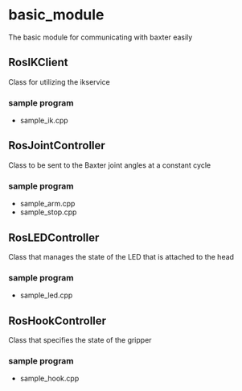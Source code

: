 # basic_module
The basic module for communicating with baxter easily
## RosIKClient
Class for utilizing the ikservice
### sample program
- sample_ik.cpp
## RosJointController
Class to be sent to the Baxter joint angles at a constant cycle
### sample program
- sample_arm.cpp
- sample_stop.cpp
## RosLEDController
Class that manages the state of the LED that is attached to the head
### sample program
- sample_led.cpp
## RosHookController
Class that specifies the state of the gripper
### sample program
- sample_hook.cpp

